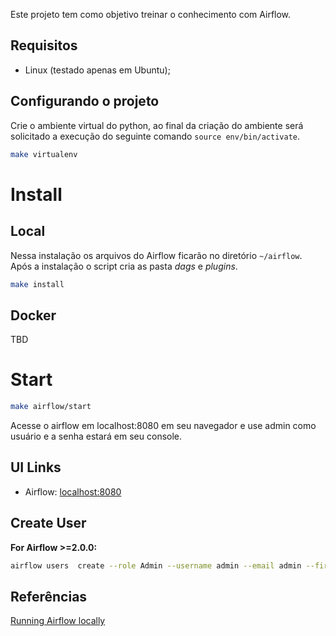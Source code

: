 Este projeto tem como objetivo treinar o conhecimento com Airflow.


## Requisitos
- Linux (testado apenas em Ubuntu);
## Configurando o projeto

Crie o ambiente virtual do python, ao final da criação do ambiente será solicitado
 a execução do seguinte comando `source env/bin/activate`.

```sh
make virtualenv
```

# Install

## Local
Nessa instalação os arquivos do Airflow ficarão no diretório `~/airflow`.
Após a instalação o script cria as pasta *dags* e *plugins*.

```sh
make install
```
## Docker
TBD


# Start

```sh
make airflow/start
```
Acesse o airflow em localhost:8080 em seu navegador e use admin como usuário e a senha estará em seu console.

## UI Links
- Airflow: [localhost:8080](localhost:8080)

## Create User

**For Airflow >=2.0.0:**
```sh
airflow users  create --role Admin --username admin --email admin --firstname admin --lastname admin --password admin
```

## Referências

[Running Airflow locally](https://airflow.apache.org/docs/apache-airflow/stable/start/local.html)